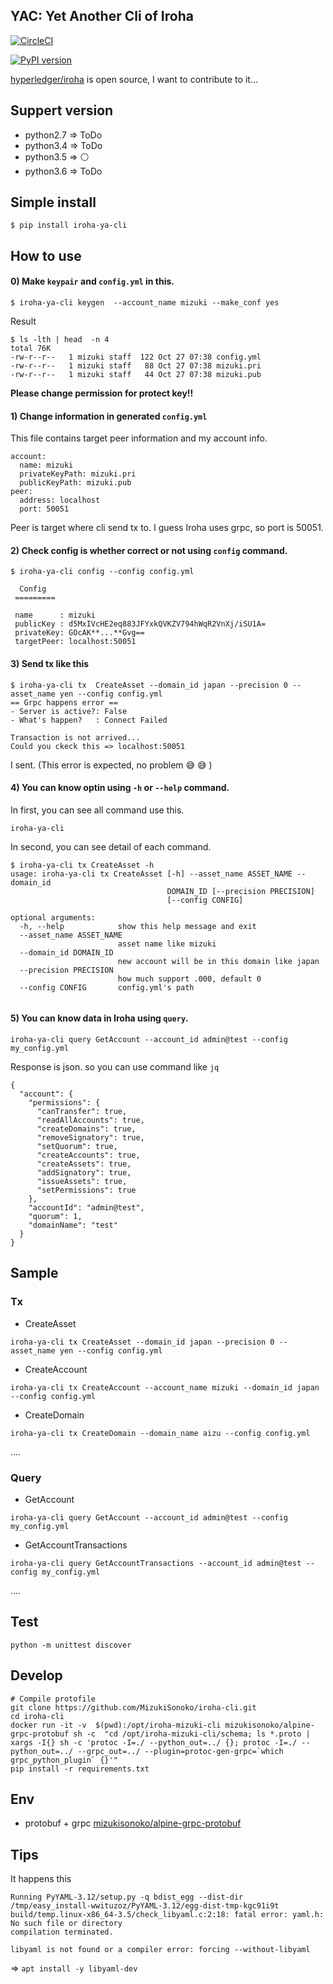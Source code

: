 
## YAC: Yet Another Cli of Iroha
[![CircleCI](https://circleci.com/gh/MizukiSonoko/iroha-cli.svg?style=shield)](https://circleci.com/gh/MizukiSonoko/iroha-cli)

[![PyPI version](https://badge.fury.io/py/iroha-ya-cli.svg)](https://badge.fury.io/py/iroha-ya-cli)

[hyperledger/iroha](https://github.com/hyperledger/iroha) is open source, I want to contribute to it...  

## Suppert version  

- python2.7 => ToDo
- python3.4 => ToDo
- python3.5 => ⚪️ 
- python3.6 => ToDo


## Simple install

```
$ pip install iroha-ya-cli
```

## How to use

#### 0) Make `keypair` and `config.yml` in this.
```
$ iroha-ya-cli keygen  --account_name mizuki --make_conf yes
```

Result
```
$ ls -lth | head  -n 4
total 76K
-rw-r--r--   1 mizuki staff  122 Oct 27 07:38 config.yml
-rw-r--r--   1 mizuki staff   88 Oct 27 07:38 mizuki.pri
-rw-r--r--   1 mizuki staff   44 Oct 27 07:38 mizuki.pub
```
**Please change permission for protect key!!**

#### 1) Change information in generated `config.yml` 
This file contains target peer information and my account info.
```config
account:
  name: mizuki
  privateKeyPath: mizuki.pri
  publicKeyPath: mizuki.pub
peer:
  address: localhost
  port: 50051
```
Peer is target where cli send tx to. I guess Iroha uses grpc, so port is 50051.

####  2) Check config is whether correct or not using `config` command. 

```
$ iroha-ya-cli config --config config.yml

  Config
 =========

 name      : mizuki
 publicKey : d5MxIVcHE2eq883JFYxkQVKZV794hWqR2VnXj/iSU1A=
 privateKey: GOcAK**...**Gvg==
 targetPeer: localhost:50051

```

#### 3) Send tx like this

```
$ iroha-ya-cli tx  CreateAsset --domain_id japan --precision 0 --asset_name yen --config config.yml
== Grpc happens error ==
- Server is active?: False
- What's happen?   : Connect Failed

Transaction is not arrived...
Could you ckeck this => localhost:50051

```
I sent. (This error is expected, no problem 😅 😅 )

#### 4) You can know optin using `-h` or `--help` command.

In first, you can see all command use this.
```
iroha-ya-cli
```

In second, you can see detail of each command.
```
$ iroha-ya-cli tx CreateAsset -h
usage: iroha-ya-cli tx CreateAsset [-h] --asset_name ASSET_NAME --domain_id
                                   DOMAIN_ID [--precision PRECISION]
                                   [--config CONFIG]

optional arguments:
  -h, --help            show this help message and exit
  --asset_name ASSET_NAME
                        asset name like mizuki
  --domain_id DOMAIN_ID
                        new account will be in this domain like japan
  --precision PRECISION
                        how much support .000, default 0
  --config CONFIG       config.yml's path
  
```
 
#### 5) You can know data in Iroha using `query`.

```
iroha-ya-cli query GetAccount --account_id admin@test --config my_config.yml
```

Response is json. so you can use command like `jq`
```
{
  "account": {
    "permissions": {
      "canTransfer": true,
      "readAllAccounts": true,
      "createDomains": true,
      "removeSignatory": true,
      "setQuorum": true,
      "createAccounts": true,
      "createAssets": true,
      "addSignatory": true,
      "issueAssets": true,
      "setPermissions": true
    },
    "accountId": "admin@test",
    "quorum": 1,
    "domainName": "test"
  }
}
```


## Sample

### Tx

- CreateAsset 
```
iroha-ya-cli tx CreateAsset --domain_id japan --precision 0 --asset_name yen --config config.yml
```

- CreateAccount

```
iroha-ya-cli tx CreateAccount --account_name mizuki --domain_id japan --config config.yml
```

- CreateDomain

```
iroha-ya-cli tx CreateDomain --domain_name aizu --config config.yml
```

....

### Query

- GetAccount 
```
iroha-ya-cli query GetAccount --account_id admin@test --config my_config.yml 
```

- GetAccountTransactions

```
iroha-ya-cli query GetAccountTransactions --account_id admin@test --config my_config.yml
```

....

## Test
```
python -m unittest discover
```

## Develop
```
# Compile protofile 
git clone https://github.com/MizukiSonoko/iroha-cli.git
cd iroha-cli
docker run -it -v  $(pwd):/opt/iroha-mizuki-cli mizukisonoko/alpine-grpc-protobuf sh -c  "cd /opt/iroha-mizuki-cli/schema; ls *.proto | xargs -I{} sh -c 'protoc -I=./ --python_out=../ {}; protoc -I=./ --python_out=../ --grpc_out=../ --plugin=protoc-gen-grpc=`which grpc_python_plugin` {}'"
pip install -r requirements.txt 
```




## Env
- protobuf + grpc [mizukisonoko/alpine-grpc-protobuf](https://github.com/MizukiSonoko/alpine-grpc-protobuf)



## Tips

It happens this
```
Running PyYAML-3.12/setup.py -q bdist_egg --dist-dir /tmp/easy_install-wwituzoz/PyYAML-3.12/egg-dist-tmp-kgc91i9t
build/temp.linux-x86_64-3.5/check_libyaml.c:2:18: fatal error: yaml.h: No such file or directory
compilation terminated.

libyaml is not found or a compiler error: forcing --without-libyaml
```
=> `apt install -y libyaml-dev`
